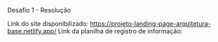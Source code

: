 Desafio 1 - Resolução

Link do site disponibilizado: https://projeto-landing-page-arquitetura-base.netlify.app/
Link da planilha de registro de informação: 
